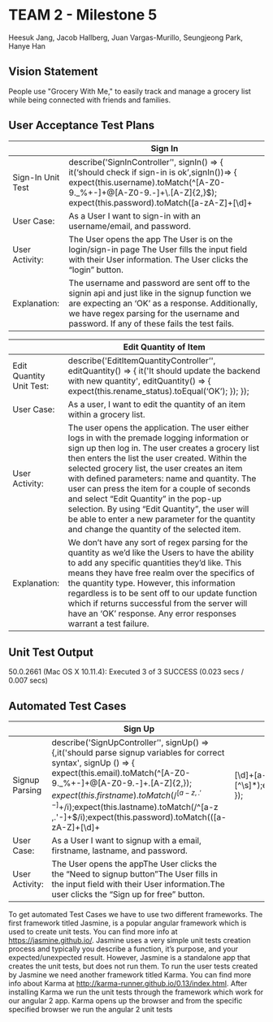 # TEAM 2 - Milestone 5
Heesuk Jang, Jacob Hallberg, Juan Vargas-Murillo, Seungjeong Park, Hanye Han

## Vision Statement
People use "Grocery With Me," to easily track and manage a grocery list while being connected with friends and families. 

## User Acceptance Test Plans
|   | Sign In |
|---|---------|
| Sign-In Unit Test  |  describe('SignInController’', signIn() =&gt; { it(‘should check if sign-in is ok’,signIn())=&gt; { expect(this.username).toMatch(^\[A-Z0-9.\_%+-\]+@\[A-Z0-9.-\]+\\.\[A-Z\]{2,}$); expect(this.password).toMatch(\[a-zA-Z\]+\[\\d\]+|\[\\d\]+\[a-zA-Z\]+)\[^\\s\]\*); expect(this.auth\_status).toEqual(‘OK’); }); }); |
| User Case:  |   As a User I want to sign-in with an username/email, and password.     |
|  User Activity: | The User opens the app The User is on the login/sign-in page The User fills the input field with their User information. The User clicks the “login” button.         |
|  Explanation: | The username and password are sent off to the signin api and just like in the signup function we are expecting an ‘OK’ as a response. Additionally, we have regex parsing for the username and password. If any of these fails the test fails.    |

|   | Edit Quantity of Item |
|---|-----------------------|
|  Edit Quantity Unit Test: |          describe('EditItemQuantityController’', editQuantity() =&gt; { it('It should update the backend with new quantity', editQuantity() =&gt; { expect(this.rename\_status).toEqual(‘OK’); }); }); |
| User Case: | As a user, I want to edit the quantity of an item within a grocery list. |
| User Activity:  |  The user opens the application. The user either logs in with the premade logging information or sign up then log in. The user creates a grocery list then enters the list the user created. Within the selected grocery list, the user creates an item with defined parameters: name and quantity. The user can press the item for a couple of seconds and select “Edit Quantity” in the pop-up selection. By using “Edit Quantity”, the user will be able to enter a new parameter for the quantity and change the quantity of the selected item.  |
| Explanation:  | We don’t have any sort of regex parsing for the quantity as we’d like the Users to have the ability to add any specific quantities they’d like. This means they have free realm over the specifics of the quantity type. However, this information regardless is to be sent off to our update function which if returns successful from the server will have an ‘OK’ response. Any error responses warrant a test failure. |

## Unit Test Output
50.0.2661 (Mac OS X 10.11.4): Executed 3 of 3 SUCCESS (0.023 secs / 0.007 secs)

## Automated Test Cases



|                | Sign Up                                                                                                                                                                                                                                                                                                                                                                                                                                                      |   |   |   |
|----------------|--------------------------------------------------------------------------------------------------------------------------------------------------------------------------------------------------------------------------------------------------------------------------------------------------------------------------------------------------------------------------------------------------------------------------------------------------------------|---|---|---|
| Signup Parsing | describe('SignUpController’', signUp() => {,it('should parse signup variables for correct syntax', signUp () => { expect(this.email).toMatch(^[A-Z0-9._%+-]+@[A-Z0-9.-]+\.[A-Z]{2,}$);expect(this.firstname).toMatch(/^[a-z ,.'-]+$/i);expect(this.lastname).toMatch(/^[a-z ,.'-]+$/i);expect(this.password).toMatch(([a-zA-Z]+[\d]+|[\d]+[a-zA-Z]+)[^\s]*);expect(this.password).toEqual(this.comfirmPassword);expect(this.auth_status).toMatch(’);,}); }); |   |   |   |
| User Case:     | As a User I want to signup with a email, firstname, lastname, and password.                                                                                                                                                                                                                                                                                                                                                                                  |   |   |   |
| User Activity: | The User opens the appThe User clicks the the “Need to signup button”The User fills in the input field with their User information.The user clicks the “Sign up for free” button.                                                                                                                                                                                                                                                                            |   |   |   |


To get automated Test Cases we have to use two different frameworks.  The first framework titled Jasmine, is a popular angular framework which is used to create unit tests. You can find more info at https://jasmine.github.io/. Jasmine uses a very simple unit tests creation process and typically you describe a function, it’s purpose, and your expected/unexpected result. However, Jasmine is a standalone app that creates the unit tests, but does not run them. To run the user tests created by Jasmine we need another framework titled Karma. You can find more info about Karma at http://karma-runner.github.io/0.13/index.html. After installing Karma we run the unit tests through the framework which work for our angular 2 app. Karma opens up the browser and from the specific specified browser we run the angular 2 unit tests

